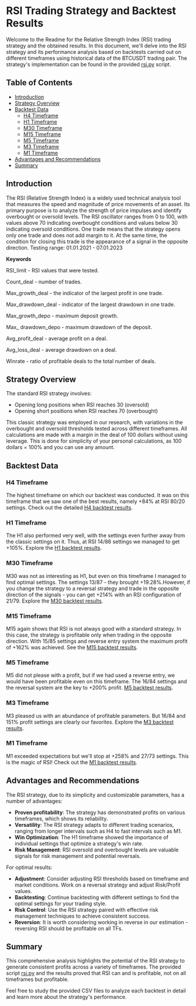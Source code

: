 # RSI Trading Strategy and Backtest Results

Welcome to the Readme for the Relative Strength Index (RSI) trading strategy and the obtained results. In this document, we'll delve into the RSI strategy and its performance analysis based on backtests carried out on different timeframes using historical data of the BTCUSDT trading pair. The strategy's implementation can be found in the provided [rsi.py](https://github.com/slinkslinkovich/backtesting_crypto/blob/main/RSI_strategy/rsi.py) script.

## Table of Contents

- [Introduction](#introduction)
- [Strategy Overview](#strategy-overview)
- [Backtest Data](#backtest-data)
  - [H4 Timeframe](#h4-timeframe)
  - [H1 Timeframe](#h1-timeframe)
  - [M30 Timeframe](#m30-timeframe)
  - [M15 Timeframe](#m15-timeframe)
  - [M5 Timeframe](#m5-timeframe)
  - [M3 Timeframe](#m3-timeframe)
  - [M1 Timeframe](#m1-timeframe)
- [Advantages and Recommendations](#Advantages-and-Recommendations)
- [Summary](#summary)

## Introduction

The RSI (Relative Strength Index) is a widely used technical analysis tool that measures the speed and magnitude of price movements of an asset. Its primary purpose is to analyze the strength of price impulses and identify overbought or oversold levels. The RSI oscillator ranges from 0 to 100, with values above 70 indicating overbought conditions and values below 30 indicating oversold conditions. One trade means that the strategy opens only one trade and does not add margin to it. At the same time, the condition for closing this trade is the appearance of a signal in the opposite direction.
Testing range: 01.01.2021 - 07.01.2023

**Keywords**

RSI_limit - RSI values that were tested.

Count_deal - number of trades.

Max_growth_deal - the indicator of the largest profit in one trade.

Max_drawdown_deal - indicator of the largest drawdown in one trade.

Max_growth_depo - maximum deposit growth.

Max_ drawdown_depo - maximum drawdown of the deposit.

Avg_profit_deal - average profit on a deal.

Avg_loss_deal - average drawdown on a deal.

Winrate - ratio of profitable deals to the total number of deals.

## Strategy Overview

The standard RSI strategy involves:
- Opening long positions when RSI reaches 30 (oversold)
- Opening short positions when RSI reaches 70 (overbought)

This classic strategy was employed in our research, with variations in the overbought and oversold thresholds tested across different timeframes.
All calculations are made with a margin in the deal of 100 dollars without using leverage. This is done for simplicity of your personal calculations, as 100 dollars = 100% and you can use any amount.

## Backtest Data

### H4 Timeframe

The highest timeframe on which our backtest was conducted. It was on this timeframe that we saw one of the best results, namely +84% at RSI 80/20 settings. Check out the detailed [H4 backtest results](https://github.com/slinkslinkovich/backtesting_crypto/blob/main/RSI_strategy/BTCUSDT_RSI_4h_One_01_01_2021-07_01_2023%20-%20BTCUSDT_RSI_4h_One_01_01_2021-07_01_2023.csv).

### H1 Timeframe

The H1 also performed very well, with the settings even further away from the classic settings on it. Thus, at RSI 14/86 settings we managed to get +105%. Explore the [H1 backtest results](https://github.com/slinkslinkovich/backtesting_crypto/blob/main/RSI_strategy/BTCUSDT_RSI_1h_One_01_01_2021-07_01_2023%20-%20BTCUSDT_RSI_1h_One_01_01_2021-07_01_2023.csv).

### M30 Timeframe

M30 was not as interesting as H1, but even on this timeframe I managed to find optimal settings. The settings 13/87 - they brought +19.28%.However, if you change the strategy to a reversal strategy and trade in the opposite direction of the signals - you can get +214% with an RSI configuration of 21/79. Explore the [M30 backtest results](https://github.com/slinkslinkovich/backtesting_crypto/blob/main/RSI_strategy/BTCUSDT_RSI_30m_One_01_01_2021-07_01_2023%20-%20BTCUSDT_RSI_30m_One_01_01_2021-07_01_2023.csv).

### M15 Timeframe

M15 again shows that RSI is not always good with a standard strategy. In this case, the strategy is profitable only when trading in the opposite direction. With 15/85 settings and reverse entry system the maximum profit of +162% was achieved. See the [M15 backtest results](https://github.com/slinkslinkovich/backtesting_crypto/blob/main/RSI_strategy/BTCUSDT_RSI_15m_One_01_01_2021-07_01_2023%20-%20BTCUSDT_RSI_15m_One_01_01_2021-07_01_2023.csv).

### M5 Timeframe

M5 did not please with a profit, but if we had used a reverse entry, we would have been profitable even on this timeframe. The 16/84 settings and the reversal system are the key to +200% profit. [M5 backtest results](https://github.com/slinkslinkovich/backtesting_crypto/blob/main/RSI_strategy/BTCUSDT_RSI_5m_One_01_01_2021-07_01_2023%20-%20BTCUSDT_RSI_5m_One_01_01_2021-07_01_2023.csv).

### M3 Timeframe

M3 pleased us with an abundance of profitable parameters. But 16/84 and 151% profit settings are clearly our favorites. Explore the [M3 backtest results](https://github.com/slinkslinkovich/backtesting_crypto/blob/main/RSI_strategy/BTCUSDT_RSI_3m_One_01_01_2021-07_01_2023%20-%20BTCUSDT_RSI_3m_One_01_01_2021-07_01_2023.csv).

### M1 Timeframe

M1 exceeded expectations but we'll stop at +258% and 27/73 settings. 
This is the magic of RSI! Check out the [M1 backtest results](https://github.com/slinkslinkovich/backtesting_crypto/blob/main/RSI_strategy/BTCUSDT_RSI_1m_One_01_01_2021-07_01_2023%20-%20BTCUSDT_RSI_1m_One_01_01_2021-07_01_2023.csv).

## Advantages and Recommendations

The RSI strategy, due to its simplicity and customizable parameters, has a number of advantages:

- **Proven profitability**: The strategy has demonstrated profits on various timeframes, which shows its reliability.
- **Versatility**: The RSI strategy adapts to different trading scenarios, ranging from longer intervals such as H4 to fast intervals such as M1.
- **Win Optimization**: The H1 timeframe showed the importance of individual settings that optimize a strategy's win rate.
- **Risk Management**: RSI oversold and overbought levels are valuable signals for risk management and potential reversals.

For optimal results:

- **Adjustment**: Consider adjusting RSI thresholds based on timeframe and market conditions. Work on a reversal strategy and adjust Risk/Profit values.
- **Backtesting**: Continue backtesting with different settings to find the optimal settings for your trading style.
- **Risk Control**: Use the RSI strategy paired with effective risk management techniques to achieve consistent success.
- **Reversion**: It is worth considering working in reverse in our estimation - reversing RSI should be profitable on all TFs.

## Summary

This comprehensive analysis highlights the potential of the RSI strategy to generate consistent profits across a variety of timeframes. The provided script [rsi.py](https://github.com/slinkslinkovich/backtesting_crypto/blob/main/RSI_strategy/rsi.py) and the results proved that RSI can and is profitable, not on all timeframes but profitable.

Feel free to study the provided CSV files to analyze each backtest in detail and learn more about the strategy's performance.
